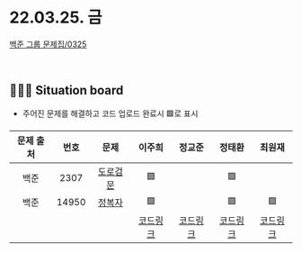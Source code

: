# 22.03.25. 금

[백준 그룹 문제집/0325](https://www.acmicpc.net/group/workbook/view/13701/43612)

</br>

## 🧑🏽‍💻 Situation board
- 주어진 문제를 해결하고 코드 업로드 완료시 🟩로 표시

| 문제 출처   | 번호       | 문제      | 이주희  | 정교준  | 정태환  | 최원재  |
| :--------: | :--------: | :--------: | :--------: | :-------: | :-------: |  :-------: |
|백준|2307|[도로검문](https://www.acmicpc.net/problem/2307)  |   🟩   |      | 🟩  |      |
|백준|14950|[정복자](https://www.acmicpc.net/problem/10282)  |  🟩   |    | 🟩  |  🟩   |
||||  [코드링크](이주희/README.md) | [코드링크](정교준/README.md) | [코드링크](정태환/README.md) | [코드링크](최원재/README.md)  |
